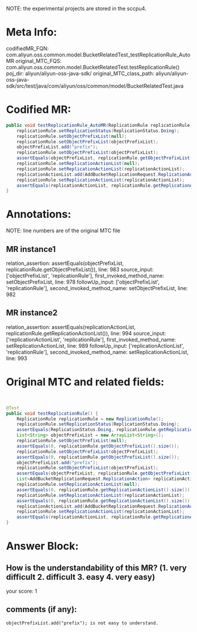 NOTE: the experimental projects are stored in the sccpu4.

# Meta Info:
codifiedMR_FQN:
com.aliyun.oss.common.model.BucketRelatedTest_testReplicationRule_AutoMR
original_MTC_FQS:
com.aliyun.oss.common.model.BucketRelatedTest.testReplicationRule()
poj_dir:
aliyun/aliyun-oss-java-sdk/
original_MTC_class_path:
aliyun/aliyun-oss-java-sdk/src/test/java/com/aliyun/oss/common/model/BucketRelatedTest.java

# Codified MR:
```java
public void testReplicationRule_AutoMR(ReplicationRule replicationRule, List<String> objectPrefixList, List<AddBucketReplicationRequest.ReplicationAction> replicationActionList) {
    replicationRule.setReplicationStatus(ReplicationStatus.Doing);
    replicationRule.setObjectPrefixList(null);
    replicationRule.setObjectPrefixList(objectPrefixList);
    objectPrefixList.add("prefix");
    replicationRule.setObjectPrefixList(objectPrefixList);
    assertEquals(objectPrefixList, replicationRule.getObjectPrefixList());
    replicationRule.setReplicationActionList(null);
    replicationRule.setReplicationActionList(replicationActionList);
    replicationActionList.add(AddBucketReplicationRequest.ReplicationAction.ALL);
    replicationRule.setReplicationActionList(replicationActionList);
    assertEquals(replicationActionList, replicationRule.getReplicationActionList());
}
```

# Annotations:
NOTE: line numbers are of the original MTC file
## MR instance1
relation_assertion: assertEquals(objectPrefixList, replicationRule.getObjectPrefixList()), line: 983 
source_input: ['objectPrefixList', 'replicationRule'], first_invoked_method_name: setObjectPrefixList, line: 978 
followUp_input: ['objectPrefixList', 'replicationRule'], second_invoked_method_name: setObjectPrefixList, line: 982 
## MR instance2
relation_assertion: assertEquals(replicationActionList, replicationRule.getReplicationActionList()), line: 994 
source_input: ['replicationActionList', 'replicationRule'], first_invoked_method_name: setReplicationActionList, line: 989 
followUp_input: ['replicationActionList', 'replicationRule'], second_invoked_method_name: setReplicationActionList, line: 993 


# Original MTC and related fields:
```java


@Test
public void testReplicationRule() {
    ReplicationRule replicationRule = new ReplicationRule();
    replicationRule.setReplicationStatus(ReplicationStatus.Doing);
    assertEquals(ReplicationStatus.Doing, replicationRule.getReplicationStatus());
    List<String> objectPrefixList = new ArrayList<String>();
    replicationRule.setObjectPrefixList(null);
    assertEquals(0, replicationRule.getObjectPrefixList().size());
    replicationRule.setObjectPrefixList(objectPrefixList);
    assertEquals(0, replicationRule.getObjectPrefixList().size());
    objectPrefixList.add("prefix");
    replicationRule.setObjectPrefixList(objectPrefixList);
    assertEquals(objectPrefixList, replicationRule.getObjectPrefixList());
    List<AddBucketReplicationRequest.ReplicationAction> replicationActionList = new ArrayList<AddBucketReplicationRequest.ReplicationAction>();
    replicationRule.setReplicationActionList(null);
    assertEquals(0, replicationRule.getReplicationActionList().size());
    replicationRule.setReplicationActionList(replicationActionList);
    assertEquals(0, replicationRule.getReplicationActionList().size());
    replicationActionList.add(AddBucketReplicationRequest.ReplicationAction.ALL);
    replicationRule.setReplicationActionList(replicationActionList);
    assertEquals(replicationActionList, replicationRule.getReplicationActionList());
}

```


# Answer Block: 
## How is the understandability of this MR? (1. very difficult 2. difficult 3. easy 4. very easy)
your score: 1
 
## comments (if any): 
```txt
objectPrefixList.add("prefix"); is not easy to understand.
```